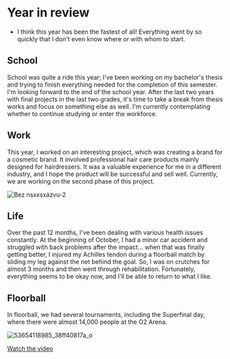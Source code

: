 # Year in review

- I think this year has been the fastest of all! Everything went by so quickly that I don't even know where or with whom to start.

## School

School was quite a ride this year; I've been working on my bachelor's thesis and trying to finish everything needed for the completion of this semester. I'm looking forward to the end of the school year. After the last two years with final projects in the last two grades, it's time to take a break from thesis works and focus on something else as well. I'm currently contemplating whether to continue studying or enter the workforce.

## Work

This year, I worked on an interesting project, which was creating a brand for a cosmetic brand. It involved professional hair care products mainly designed for hairdressers. It was a valuable experience for me in a different industry, and I hope the product will be successful and sell well. Currently, we are working on the second phase of this project.

![Bez nsxxsxázvu-2](https://github.com/KlaraSvobodova/English-for-designers/assets/152971101/73b8d5f9-1330-4a6f-980a-9440c168e11f)

## Life

Over the past 12 months, I've been dealing with various health issues constantly. At the beginning of October, I had a minor car accident and struggled with back problems after the impact... when that was finally getting better, I injured my Achilles tendon during a floorball match by sliding my leg against the net behind the goal. So, I was on crutches for almost 3 months and then went through rehabilitation. Fortunately, everything seems to be okay now, and I'll be able to return to what I like.

## Floorball
In floorball, we had several tournaments, including the Superfinal day, where there were almost 14,000 people at the O2 Arena.


![53654118985_38ff40817a_o](https://github.com/KlaraSvobodova/English-for-designers/assets/152971101/e6ea956d-5dde-4862-8e4a-d4cf8e52be70)

[Watch the video](011_O2.mp4)


